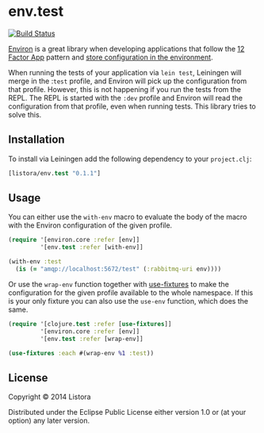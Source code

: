 # env.test

[![Build Status](https://travis-ci.org/listora/env.test.svg?branch=master)](https://travis-ci.org/listora/env.test)

[Environ](https://github.com/weavejester/environ) is a great library
when developing applications that follow the
[12 Factor App](http://12factor.net) pattern and
[store configuration in the environment](http://12factor.net/config).

When running the tests of your application via `lein test`, Leiningen
will merge in the :`test` profile, and Environ will pick up the
configuration from that profile. However, this is not happening if you
run the tests from the REPL. The REPL is started with the `:dev`
profile and Environ will read the configuration from that profile,
even when running tests. This library tries to solve this.

## Installation

To install via Leiningen add the following dependency to your `project.clj`:

``` clj
[listora/env.test "0.1.1"]
```

## Usage

You can either use the `with-env` macro to evaluate the body of the
macro with the Environ configuration of the given profile.

``` clj
(require '[environ.core :refer [env]]
         '[env.test :refer [with-env]]

(with-env :test
  (is (= "amqp://localhost:5672/test" (:rabbitmq-uri env))))
```

Or use the `wrap-env` function together with
[use-fixtures](http://richhickey.github.io/clojure/clojure.test-api.html#clojure.test/use-fixtures)
to make the configuration for the given profile available to the whole
namespace. If this is your only fixture you can also use the `use-env`
function, which does the same.

``` clj
(require '[clojure.test :refer [use-fixtures]]
         '[environ.core :refer [env]]
         '[env.test :refer [wrap-env]]

(use-fixtures :each #(wrap-env %1 :test))
```

## License

Copyright © 2014 Listora

Distributed under the Eclipse Public License either version 1.0 or (at
your option) any later version.

